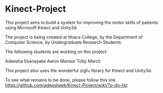 Kinect-Project
==============
This project aims to build a system for improving the motor skills of patients using Microsoft Kinect and Unity3d.

The project is being created at Ithaca College, by the Department of Computer Science, by Undergraduate Research Students.

The following students are working on this project:

Adeesha Ekanayake
Aaron Mansur
Toby March

This project also uses the wonderful zigfu library for Kinect and Unity3d.

To see what remains to be done, please follow this link https://github.com/adeeshaek/Kinect-Project/wiki/To-do-list
